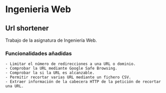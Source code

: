 # Ingenieria Web

## Url shortener
Trabajo de la asignatura de Ingeniería Web.

### Funcionalidades añadidas
    - Limitar el número de redirecciones a una URL o dominio.
    - Comprobar la URL mediante Google Safe Browsing.
    - Comprobar la si la URL es alcanzable.
    - Permitir recortar varias URL mediante un fichero CSV.
    - Extraer información de la cabecera HTTP de la petición de recortar una URL.
